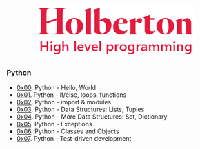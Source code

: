 <div align=center>  
    <img  
    style="text-align:center"  
    src="https://raw.githubusercontent.com/coding-max/hbtn_config/main/assets/head_high-level.png"  
    alt="Holberton School"/>  
</div>

### Python

- [0x00](https://github.com/coding-max/holbertonschool-higher_level_programming/tree/main/0x00-python-hello_world). Python - Hello, World  
- [0x01](https://github.com/coding-max/holbertonschool-higher_level_programming/tree/main/0x01-python-if_else_loops_functions). Python - if/else, loops, functions  
- [0x02](https://github.com/coding-max/holbertonschool-higher_level_programming/tree/main/0x02-python-import_modules). Python - import & modules  
- [0x03](https://github.com/coding-max/holbertonschool-higher_level_programming/tree/main/0x03-python-data_structures). Python - Data Structures: Lists, Tuples  
- [0x04](https://github.com/coding-max/holbertonschool-higher_level_programming/tree/main/0x04-python-more_data_structures). Python - More Data Structures: Set, Dictionary  
- [0x05](https://github.com/coding-max/holbertonschool-higher_level_programming/tree/main/0x05-python-exceptions). Python - Exceptions  
- [0x06](https://github.com/coding-max/holbertonschool-higher_level_programming/tree/main/0x06-python-classes). Python - Classes and Objects  
- [0x07](https://github.com/coding-max/holbertonschool-higher_level_programming/tree/main/0x07-python-test_driven_development). Python - Test-driven development  
